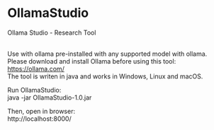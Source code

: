 # OllamaStudio
Ollama Studio - Research Tool
<br><br>

Use with ollama pre-installed with any supported model with ollama.
<br>
Please download and install Ollama before using this tool:
https://ollama.com/
<br>
The tool is writen in java and works in Windows, Linux and macOS.
<br>

Run OllamaStudio: <br>
java -jar OllamaStudio-1.0.jar

Then, open in browser: <br>
http://localhost:8000/



